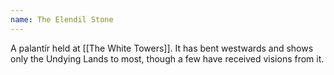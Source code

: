 ```yaml
---
name: The Elendil Stone
---
```


A palantír held at [[The White Towers]]. It has bent westwards and shows only the Undying Lands to most, though a few have received visions from it.